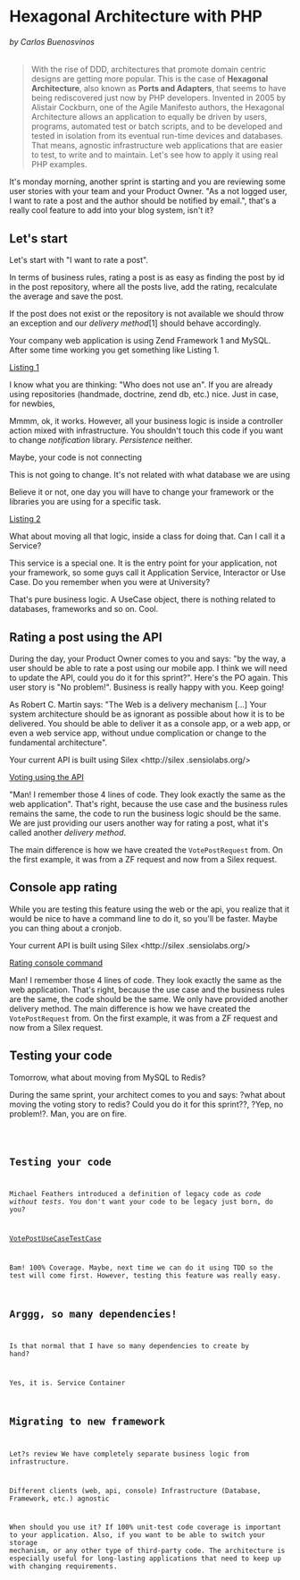 # Hexagonal Architecture with PHP
###### by Carlos Buenosvinos

> With the rise of DDD,
architectures that promote domain centric designs are
getting more popular. This is the case of **Hexagonal
Architecture**, also known as **Ports and Adapters**,
that seems to have being rediscovered just now by PHP
developers. Invented in 2005 by Alistair Cockburn,
one of the Agile Manifesto authors,
the Hexagonal Architecture allows an application to
equally be driven by users, programs, automated test or
batch scripts, and to be developed and tested in
isolation from its eventual run-time devices and
databases. That means, agnostic infrastructure web
applications that are easier to test,
to write and to maintain. Let's see how to apply it
using real PHP examples.

It's monday morning, another sprint is starting and you
are reviewing some user stories with your team and your
Product Owner. "As a not logged user, I want to rate a
post and the author should be notified by email.",
that's a really cool feature to add into your blog
system, isn't it?

## Let's start

Let's start with "I want to rate a post".

In terms of business rules, rating a post is as easy
as finding the post by id in the post repository,
where all the posts live, add the rating,
recalculate the average and save the post.

If the post does not exist or the repository is not
available we should throw an exception and our _delivery
method_[1] should behave accordingly.

Your company web application is using Zend Framework 1
and MySQL. After some time working you get something
like Listing 1.

[Listing 1](listings/listing1.txt)

I know what you are thinking: "Who does not use an". If
you are already using repositories (handmade, doctrine,
zend db, etc.) nice. Just in case, for newbies,

Mmmm, ok, it works. However, all your business
 logic is
inside a controller action mixed with infrastructure. You
 shouldn't touch this code if
 you want to change _notification_ library. _Persistence_
  neither.


Maybe, your code is not connecting

This is not going to change. It's not
related with what database we are using

Believe it or not, one day you will have to change your
framework or the libraries you are using for a specific
task.

[Listing 2](listings/listing2.txt)

What about moving all that logic, inside a class for doing
that. Can I call it a Service?


This service is a special one. It is the entry point for
your application, not your framework, so some guys call it
Application Service, Interactor or Use Case.
Do you remember when you were at University?

That's pure business logic. A UseCase object,
there is nothing related to databases, frameworks and so on. Cool.

## Rating a post using the API

During the day, your Product Owner comes to you and says:
 "by the way, a user should be able to rate a post using
 our mobile app. I think we will need to update the API,
 could you do it for this sprint?". Here's the PO again.
 This user story is
 "No problem!".
 Business is really happy with you. Keep going!

As Robert C. Martin says: "The Web is a delivery
mechanism [...] Your system architecture should be as
ignorant as possible about how it is to be delivered. You
 should be able to deliver it as a console app,
 or a web app, or even a web service app,
 without undue complication or change to the fundamental
 architecture".

Your current API is built using Silex <http://silex
.sensiolabs.org/>

[Voting using the API](listings/silex-api.txt)

"Man! I remember those 4 lines of code. They look exactly
the same as the web application". That's right,
because the use case and the business rules remains the
same, the code to run the business logic should be the same.
We are just providing our users another way for rating a
post, what it's called another _delivery method_.

The main difference is how we have created the
`VotePostRequest` from. On the first
example, it was from a ZF request and now from a Silex
request.

## Console app rating

While you are testing this feature using the web or the api,
 you realize that it would be nice to have a command line
 to do it, so you'll be faster. Maybe you can thing about
  a cronjob.

Your current API is built using Silex <http://silex
.sensiolabs.org/>

[Rating console command](listings/symfony-console.txt)

Man! I remember those 4 lines of code. They look exactly
the same as the web application. That's right,
because the use case and the business rules are the same,
the code should be the same. We only have provided
another delivery method. The main difference is how we
have created the `VotePostRequest` from. On the first
example, it was from a ZF request and now from a Silex
request.

## Testing your code

Tomorrow, what about moving from MySQL to Redis?

During the same sprint, your architect comes to you and says:
?what about moving the voting story to redis? Could you do it for this sprint??, ?Yep, no problem!?. Man, you are on fire.

<Code for the new Adapter>

## Testing your code

Michael Feathers introduced a definition of legacy code
as _code without tests_. You don't want your code to be
legacy just born, do you?

[VotePostUseCaseTestCase](listings/usecase-test.txt)

Bam! 100% Coverage. Maybe, next time we can do it using
TDD so the test will come first. However,
testing this feature was really easy.

## Arggg, so many dependencies!

Is that normal that I have so many dependencies to create by hand?

Yes, it is. Service Container

## Migrating to new framework







Let?s review
We have completely separate business logic from infrastructure.

Different clients (web, api, console)
Infrastructure (Database, Framework, etc.) agnostic

When should you use it?
If 100% unit-test code coverage is important to your application. Also, if you want to be able to switch your storage mechanism, or any other type of third-party code. The architecture is especially useful for long-lasting applications that need to keep up with changing requirements.

